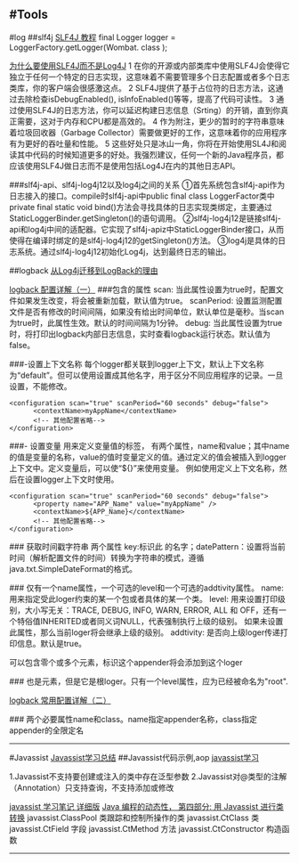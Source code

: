 #Tools
---
#log
##slf4j
[SLF4J 教程](http://yangzb.iteye.com/blog/245844)
    final  Logger logger  =  LoggerFactory.getLogger(Wombat. class );

[为什么要使用SLF4J而不是Log4J](http://www.importnew.com/7450.html)
1 在你的开源或内部类库中使用SLF4J会使得它独立于任何一个特定的日志实现，这意味着不需要管理多个日志配置或者多个日志类库，你的客户端会很感激这点。
2 SLF4J提供了基于占位符的日志方法，这通过去除检查isDebugEnabled(), isInfoEnabled()等等，提高了代码可读性。
3 通过使用SLF4J的日志方法，你可以延迟构建日志信息（Srting）的开销，直到你真正需要，这对于内存和CPU都是高效的。
4 作为附注，更少的暂时的字符串意味着垃圾回收器（Garbage Collector）需要做更好的工作，这意味着你的应用程序有为更好的吞吐量和性能。
5 这些好处只是冰山一角，你将在开始使用SL4J和阅读其中代码的时候知道更多的好处。我强烈建议，任何一个新的Java程序员，都应该使用SLF4J做日志而不是使用包括Log4J在内的其他日志API。

###slf4j-api、slf4j-log4j12以及log4j之间的关系
①首先系统包含slf4j-api作为日志接入的接口。compile时slf4j-api中public final class LoggerFactor类中private final static void bind()方法会寻找具体的日志实现类绑定，主要通过StaticLoggerBinder.getSingleton()的语句调用。
②slf4j-log4j12是链接slf4j-api和log4j中间的适配器。它实现了slf4j-apiz中StaticLoggerBinder接口，从而使得在编译时绑定的是slf4j-log4j12的getSingleton()方法。
③log4j是具体的日志系统。通过slf4j-log4j12初始化Log4j，达到最终日志的输出。


##logback
[从Log4j迁移到LogBack的理由](http://www.oschina.net/translate/reasons-to-prefer-logbak-over-log4j)

[logback 配置详解（一）](http://blog.csdn.net/haidage/article/details/6794509)
###<configuration>包含的属性
scan:
当此属性设置为true时，配置文件如果发生改变，将会被重新加载，默认值为true。
scanPeriod:
设置监测配置文件是否有修改的时间间隔，如果没有给出时间单位，默认单位是毫秒。当scan为true时，此属性生效。默认的时间间隔为1分钟。
debug:
当此属性设置为true时，将打印出logback内部日志信息，实时查看logback运行状态。默认值为false。

###<configuration>-<contextName>设置上下文名称
每个logger都关联到logger上下文，默认上下文名称为“default”。但可以使用<contextName>设置成其他名字，用于区分不同应用程序的记录。一旦设置，不能修改。

    <configuration scan="true" scanPeriod="60 seconds" debug="false">  
          <contextName>myAppName</contextName>  
          <!-- 其他配置省略-->  
    </configuration>  

###<configuration>-<property> 设置变量
用来定义变量值的标签，<property> 有两个属性，name和value；其中name的值是变量的名称，value的值时变量定义的值。通过<property>定义的值会被插入到logger上下文中。定义变量后，可以使“${}”来使用变量。
例如使用<property>定义上下文名称，然后在<contentName>设置logger上下文时使用。

    <configuration scan="true" scanPeriod="60 seconds" debug="false">  
          <property name="APP_Name" value="myAppName" />   
          <contextName>${APP_Name}</contextName>  
          <!-- 其他配置省略-->  
    </configuration>

###<timestamp> 获取时间戳字符串
两个属性 key:标识此<timestamp> 的名字；datePattern：设置将当前时间（解析配置文件的时间）转换为字符串的模式，遵循java.txt.SimpleDateFormat的格式。

###<loger>
<loger>仅有一个name属性，一个可选的level和一个可选的addtivity属性。
name:
用来指定受此loger约束的某一个包或者具体的某一个类。
level:
用来设置打印级别，大小写无关：TRACE, DEBUG, INFO, WARN, ERROR, ALL 和 OFF，还有一个特俗值INHERITED或者同义词NULL，代表强制执行上级的级别。
如果未设置此属性，那么当前loger将会继承上级的级别。
addtivity:
是否向上级loger传递打印信息。默认是true。

<loger>可以包含零个或多个<appender-ref>元素，标识这个appender将会添加到这个loger

###<root>
也是<loger>元素，但是它是根loger。只有一个level属性，应为已经被命名为"root".

[logback 常用配置详解（二） <appender>](http://blog.csdn.net/haidage/article/details/6794529)

###<appender>
两个必要属性name和class。name指定appender名称，class指定appender的全限定名



---
#Javassist
[Javassist学习总结](http://blog.csdn.net/sadfishsc/article/details/9999169)
##Javassist代码示例,aop
[javassist学习](http://yonglin4605.iteye.com/blog/1396494)

1.Javassist不支持要创建或注入的类中存在泛型参数
2.Javassist对@类型的注解（Annotation）只支持查询，不支持添加或修改

[javassist 学习笔记 详细版](http://zhxing.iteye.com/blog/1703305)
[Java 编程的动态性， 第四部分: 用 Javassist 进行类转换](http://www.ibm.com/developerworks/cn/java/j-dyn0916/)
javassist.ClassPool 类跟踪和控制所操作的类
javassist.CtClass 类
javassist.CtField 字段
javassist.CtMethod 方法
javassist.CtConstructor 构造函数


---

